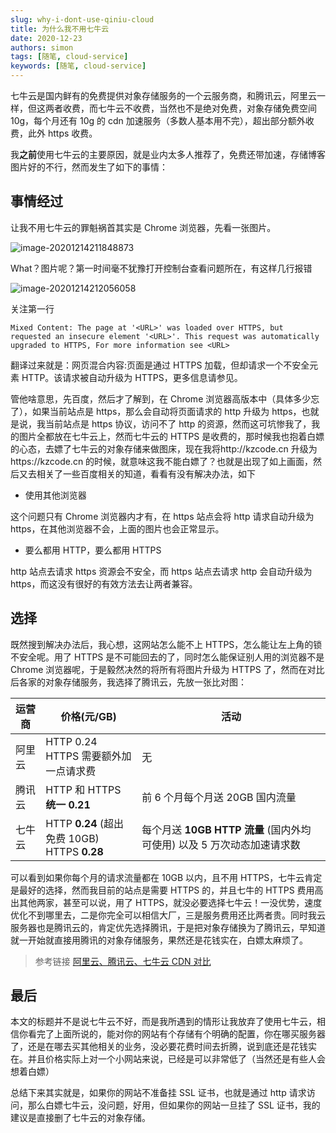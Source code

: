 ```yaml
---
slug: why-i-dont-use-qiniu-cloud
title: 为什么我不用七牛云
date: 2020-12-23
authors: simon
tags: [随笔, cloud-service]
keywords: [随笔, cloud-service]
---
```


七牛云是国内鲜有的免费提供对象存储服务的一个云服务商，和腾讯云，阿里云一样，但这两者收费，而七牛云不收费，当然也不是绝对免费，对象存储免费空间 10g，每个月还有 10g 的 cdn 加速服务（多数人基本用不完），超出部分额外收费，此外 https 收费。

<!-- truncate -->

我**之前**使用七牛云的主要原因，就是业内太多人推荐了，免费还带加速，存储博客图片好的不行，然而发生了如下的事情：

## 事情经过

让我不用七牛云的罪魁祸首其实是 Chrome 浏览器，先看一张图片。

![image-20201214211848873](https://img.kuizuo.cn/image-20201214211848873.png)

What？图片呢？第一时间毫不犹豫打开控制台查看问题所在，有这样几行报错

![image-20201214212056058](https://img.kuizuo.cn/image-20201214212056058.png)

关注第一行

```
Mixed Content: The page at '<URL>' was loaded over HTTPS, but requested an insecure element '<URL>'. This request was automatically upgraded to HTTPS, For more information see <URL>
```

翻译过来就是：网页混合内容:页面是通过 HTTPS 加载，但却请求一个不安全元素 HTTP。该请求被自动升级为 HTTPS，更多信息请参见。

管他啥意思，先百度，然后才了解到，在 Chrome 浏览器高版本中（具体多少忘了），如果当前站点是 https，那么会自动将页面请求的 http 升级为 https，也就是说，我当前站点是 https 协议，访问不了 http 的资源，然而这可坑惨我了，我的图片全都放在七牛云上，然而七牛云的 HTTPS 是收费的，那时候我也抱着白嫖的心态，去嫖了七牛云的对象存储来做图床，现在我将http://kzcode.cn 升级为https://kzcode.cn 的时候，就意味这我不能白嫖了？也就是出现了如上画面，然后又去相关了一些百度相关的知道，看看有没有解决办法，如下

- 使用其他浏览器

这个问题只有 Chrome 浏览器内才有，在 https 站点会将 http 请求自动升级为 https，在其他浏览器不会，上面的图片也会正常显示。

- 要么都用 HTTP，要么都用 HTTPS

http 站点去请求 https 资源会不安全，而 https 站点去请求 http 会自动升级为 https，而这没有很好的有效方法去让两者兼容。

## 选择

既然搜到解决办法后，我心想，这网站怎么能不上 HTTPS，怎么能让左上角的锁不安全呢。用了 HTTPS 是不可能回去的了，同时怎么能保证别人用的浏览器不是 Chrome 浏览器呢，于是毅然决然的将所有将图片升级为 HTTPS 了，然而在对比后各家的对象存储服务，我选择了腾讯云，先放一张比对图：

| 运营商 | 价格(元/GB) | 活动 |
| --- | --- | --- |
| 阿里云 | HTTP 0.24<br/>HTTPS 需要额外加一点请求费 | 无 |
| 腾讯云 | HTTP 和 HTTPS **统一 0.21** | 前 6 个月每个月送 20GB 国内流量 |
| 七牛云 | HTTP **0.24** (超出免费 10GB)<br/>HTTPS **0.28** | 每个月送 **10GB HTTP 流量** (国内外均可使用) 以及 5 万次动态加速请求数 |

可以看到如果你每个月的请求流量都在 10GB 以内，且不用 HTTPS，七牛云肯定是最好的选择，然而我目前的站点是需要 HTTPS 的，并且七牛的 HTTPS 费用高出其他两家，甚至可以说，用了 HTTPS，就没必要选择七牛云！一没优势，速度优化不到哪里去，二是你完全可以相信大厂，三是服务费用还比两者贵。同时我云服务器也是腾讯云的，肯定优先选择腾讯，于是把对象存储换为了腾讯云，早知道就一开始就直接用腾讯的对象存储服务，果然还是花钱实在，白嫖太麻烦了。

> 参考链接 [阿里云、腾讯云、七牛云 CDN 对比](https://blog.txzhou.com/website/compare-cdn.html)

## 最后

本文的标题并不是说七牛云不好，而是我所遇到的情形让我放弃了使用七牛云，相信你看完了上面所说的，能对你的网站有个存储有个明确的配置，你在哪买服务器了，还是在哪去买其他相关的业务，没必要花费时间去折腾，说到底还是花钱实在。并且价格实际上对一个小网站来说，已经是可以非常低了（当然还是有些人会想着白嫖）

总结下来其实就是，如果你的网站不准备挂 SSL 证书，也就是通过 http 请求访问，那么白嫖七牛云，没问题，好用，但如果你的网站一旦挂了 SSL 证书，我的建议是直接删了七牛云的对象存储。
